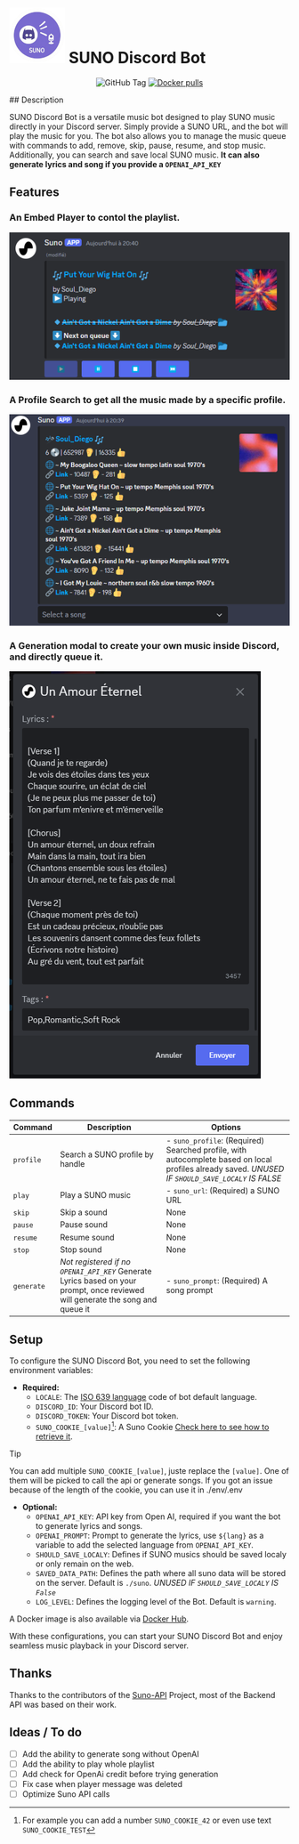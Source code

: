 
# ![Logo](logo.png) SUNO Discord Bot

<div align="center">
  
![GitHub Tag](https://img.shields.io/github/v/tag/pekno/sunobot?label=latest%20version)
[![Docker pulls](https://img.shields.io/docker/pulls/pekno/sunobot)](https://hub.docker.com/r/pekno/sunobot)
  
</div>
## Description

SUNO Discord Bot is a versatile music bot designed to play SUNO music directly in your Discord server. Simply provide a SUNO URL, and the bot will play the music for you. The bot also allows you to manage the music queue with commands to add, remove, skip, pause, resume, and stop music. Additionally, you can search and save local SUNO music. **It can also generate lyrics and song if you provide a `OPENAI_API_KEY`**



## Features

### An Embed Player to contol the playlist.
![Player Embed](player.png)

### A Profile Search to get all the music made by a specific profile.
![Profile Embed](profile.png)

### A Generation modal to create your own music inside Discord, and directly queue it.
![Generate Modal](generate.png)

## Commands

| Command      | Description                   | Options                                                                                          |
|--------------|-------------------------------|--------------------------------------------------------------------------------------------------|
| `profile`    | Search a SUNO profile by handle     | - `suno_profile`: (Required) Searched profile, with autocomplete based on local profiles already saved. *UNUSED IF `SHOULD_SAVE_LOCALY` IS FALSE*                                                              |
| `play`       | Play a SUNO music             | - `suno_url`: (Required) a SUNO URL                                                                     |
| `skip`       | Skip a sound                  | None                                                                                             |
| `pause`      | Pause sound                   | None                                                                                             |
| `resume`     | Resume sound                  | None                                                                                             |
| `stop`       | Stop sound                    | None                                                                                             |
| `generate`       | *Not registered if no `OPENAI_API_KEY`* Generate Lyrics based on your prompt, once reviewed will generate the song and queue it                   | - `suno_prompt`: (Required) A song prompt                                                                                               |

## Setup

To configure the SUNO Discord Bot, you need to set the following environment variables:

- **Required:**
  - `LOCALE`: The [ISO 639 language](https://en.wikipedia.org/wiki/List_of_ISO_639_language_codes#:~:text=ISO%20639%20is%20a%20standardized,(sets%202%E2%80%935).) code of bot default language.
  - `DISCORD_ID`: Your Discord bot ID.
  - `DISCORD_TOKEN`: Your Discord bot token.
  - `SUNO_COOKIE_[value]`[^1]: A Suno Cookie [Check here to see how to retrieve it](https://github.com/gcui-art/suno-api). 
> [!TIP]
> You can add multiple `SUNO_COOKIE_[value]`, juste replace the `[value]`. One of them will be picked to call the api or generate songs.
> If you got an issue because of the length of the cookie, you can use it in ./env/.env

- **Optional:**
  - `OPENAI_API_KEY`: API key from Open AI, required if you want the bot to generate lyrics and songs.
  - `OPENAI_PROMPT`: Prompt to generate the lyrics, use `${lang}` as a variable to add the selected language from `OPENAI_API_KEY`.
  - `SHOULD_SAVE_LOCALY`: Defines if SUNO musics should be saved localy or only remain on the web.
  - `SAVED_DATA_PATH`: Defines the path where all suno data will be stored on the server. Default is `./suno`. *UNUSED IF `SHOULD_SAVE_LOCALY` IS `False`*
  - `LOG_LEVEL`: Defines the logging level of the Bot. Default is `warning`.

A Docker image is also available via [Docker Hub](https://hub.docker.com/r/pekno/sunobot).

With these configurations, you can start your SUNO Discord Bot and enjoy seamless music playback in your Discord server.

## Thanks

Thanks to the contributors of the [Suno-API](https://github.com/gcui-art/suno-api) Project, most of the Backend API was based on their work.

## Ideas / To do

- [ ] Add the ability to generate song without OpenAI
- [ ] Add the ability to play whole playlist
- [ ] Add check for OpenAi credit before trying generation
- [ ] Fix case when player message was deleted
- [ ] Optimize Suno API calls

[^1]: For example you can add a number `SUNO_COOKIE_42` or even use text `SUNO_COOKIE_TEST`
